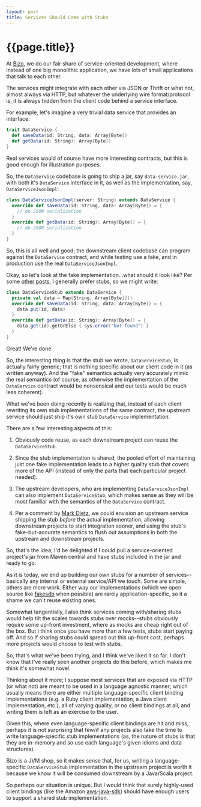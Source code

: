 ```yaml
---
layout: post
title: Services Should Come with Stubs
---
```


{{page.title}}
==============

At [Bizo](http://www.bizo.com), we do our fair share of service-oriented development, where instead of one big monolithic application, we have lots of small applications that talk to each other.

The services might integrate with each other via JSON or Thrift or what not, almost always via HTTP, but whatever the underlying wire format/protocol is, it is always hidden from the client code behind a service interface.

For example, let's imagine a very trivial data service that provides an interface:

```scala
trait DataService {
  def saveData(id: String, data: Array[Byte])
  def getData(id: String): Array[Byte])
}
```

Real services would of course have more interesting contracts, but this is good enough for illustration purposes.

So, the `DataService` codebase is going to ship a jar, say `data-service.jar`, with both it's `DataService` interface in it, as well as the implementation, say, `DataServiceJsonImpl`:

```scala
class DataServiceJsonImpl(server: String) extends DataService {
  override def saveData(id: String, data: Array[Byte]) = {
    // do JSON serialization
  }
  override def getData(id: String): Array[Byte]) = {
    // do JSON serialization
  }
}
```

So, this is all well and good; the downstream client codebase can program against the `DataService` contract, and while testing use a fake, and in production use the real `DataServiceJsonImpl`.

Okay, so let's look at the fake implementation...what should it look like? Per some [other posts](http://www.draconianoverlord.com/2010/07/09/why-i-dont-like-mocks.html), I generally prefer stubs, so we might write:

```scala
class DataServiceStub extends DataService {
  private val data = Map[String, Array[Byte]]()
  override def saveData(id: String, data: Array[Byte]) = {
    data.put(id, data)
  }
  override def getData(id: String): Array[Byte]) = {
    data.get(id).getOrElse { sys.error("Not found") }
  }
}
```

Great! We're done.

So, the interesting thing is that the stub we wrote, `DataServiceStub`, is actually fairly generic; that is nothing specific about our client code in it (as written anyway). And the "fake" semantics actually very accurately mimic the real semantics (of course, as otherwise the implementation of the `DataService` contract would be nonsensical and our tests would be much less coherent).

What we've been doing recently is realizing that, instead of each client rewriting its own stub implementations of the same contract, the upstream service should just ship it's own stub `DataService` implementation.

There are a few interesting aspects of this:

1. Obviously code reuse, as each downstream project can reuse the `DataServiceStub`.

2. Since the stub implementation is shared, the pooled effort of maintaining just one fake implementation leads to a higher quality stub that covers more of the API (instead of only the parts that each particular project needed).

3. The upstream developers, who are implementing `DataServiceJsonImpl` can also implement `DataServiceStub`, which makes sense as they will be most familiar with the semantics of the `DataService` contract.

4. Per a comment by [Mark Dietz](http://markdietz.wordpress.com/), we could envision an upstream service shipping the stub *before* the actual implementation, allowing downstream projects to start integration sooner, and using the stub's fake-but-accurate semantics to flush out assumptions in both the upstream and downstream projects.

So, that's the idea; I'd be delighted if I could pull a service-oriented project's jar from Maven central and have stubs included in the jar and ready to go.

As it is today, we end up building our own stubs for a number of services--basically any internal or external service/API we touch. Some are simple, others are more work. Either way our implementations (which we open source like [fakesdb](https://github.com/stephenh/fakesdb) when possible) are rarely application-specific, so it a shame we can't reuse existing ones.

Somewhat tangentially, I also think services coming with/sharing stubs would help tilt the scales towards stubs over mocks--stubs obviously require some up-front investment, where as mocks are cheap right out of the box. But I think once you have more than a few tests, stubs start paying off. And so if sharing stubs could spread out this up-front cost, perhaps more projects would choose to test with stubs.

So, that's what we've been trying, and I think we've liked it so far. I don't know that I've really seen another projects do this before, which makes me think it's somewhat novel.

Thinking about it more; I suppose most services that are exposed via HTTP (or what not) are meant to be used in a language agnostic manner; which usually means there are either multiple language-specific client binding implementations (e.g. a Ruby client implementation, a Java client implementation, etc.), all of varying quality, or no client bindings at all, and writing them is left as an exercise to the user.

Given this, where even language-specific client bindings are hit and miss, perhaps it is not surprising that few/if any projects also take the time to write language-specific stub implementations (as, the nature of stubs is that they are in-memory and so use each language's given idioms and data structures).

Bizo is a JVM shop, so it makes sense that, for us, writing a language-specific `DataServiceStub` implementation in the upstream project is worth it because we know it will be consumed downstream by a Java/Scala project.

So perhaps our situation is unique. But I would think that surely highly-used client bindings (like the Amazon [aws-java-sdk](http://aws.amazon.com/sdkforjava/)) should have enough users to support a shared stub implementation.
